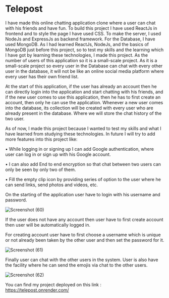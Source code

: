 # Telepost





I have made this online chatting application clone where a user can chat with his friends and have fun. To build this project I have used ReactJs in frontend and to style the page I have used CSS. To make the server, I used NodeJs and ExpressJs as backend framework. For the Database, I have used MongoDB. As I had learned ReactJs, NodeJs, and the basics of MongoDB just before this project, so to test my skills and the learning which I have got by learning these technologies, I made this project. As the number of users of this application so it is a small-scale project. As it is a small-scale project so every user in the Database can chat with every other user in the database, it will not be like an online social media platform where every user has their own friend list. 




At the start of this application, if the user has already an account then he can directly login into the application and start chatting with his friends, and if the new user comes to use this application, then he has to first create an account, then only he can use the application.  Whenever a new user comes into the database, its collection will be created with every user who are already present in the database. Where we will store the chat history of the two user.




As of now, I made this project because I wanted to test my skills and what I have learned from studying these technologies. In future I will try to add more features into this project like:  



•	While logging in or signing up I can add Google authentication, where user can log in or sign up with his Google account.


•	I can also add End to end encryption so that chat between two users can only be seen by only two of them.


•	Fill the empty clip icon by providing series of option to the user where he can send links, send photos and videos, etc.




On the starting of the application user have to login with his username and password.



![Screenshot (60)](https://user-images.githubusercontent.com/65944886/209805359-811d7ca8-0260-4ea3-bddc-7ddc63ab1b04.png)



If the user does not have any account then user have to first create account then user will be automatically logged in.

For creating account user have to first choose a username which is unique or not already been  taken by the other user and then set the password for it.



![Screenshot (61)](https://user-images.githubusercontent.com/65944886/209805361-3fceccc4-5569-4e27-ba97-09be6d2240e8.png)



Finally user can chat with the other users in the system. User is also have the facility where he can send the emojis via chat to the other users.



![Screenshot (62)](https://user-images.githubusercontent.com/65944886/209805370-fbd8bb19-304d-4b85-8656-1924742c71cf.png)


You can find my project deployed on this link : https://telepost.onrender.com/
